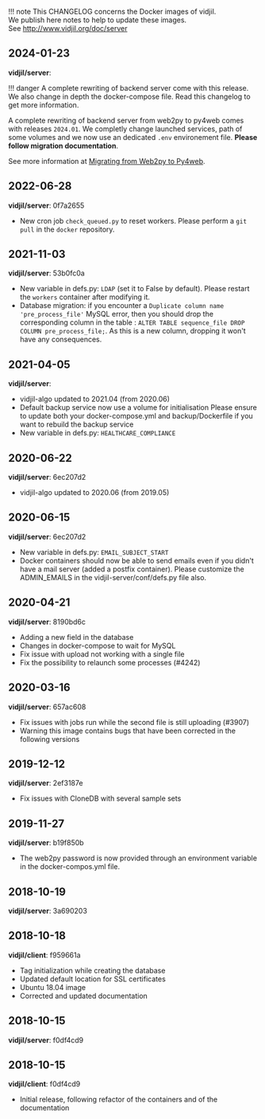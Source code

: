 !!! note
    This CHANGELOG concerns the Docker images of vidjil.  
    We publish here notes to help to update these images.  
    See <http://www.vidjil.org/doc/server>

## 2024-01-23

**vidjil/server**:

!!! danger
    A complete rewriting of backend server come with this release.
    We also change in depth the docker-compose file. Read this changelog to get more information.

A complete rewriting of backend server from web2py to py4web comes with releases `2024.01`.
We completly change launched services, path of some volumes and we now use an dedicated `.env` environement file.
**Please follow migration documentation**.

See more information at [Migrating from Web2py to Py4web](dev-server.md#migrating-from-web2py-to-py4web).

## 2022-06-28

**vidjil/server**: 0f7a2655

- New cron job `check_queued.py` to reset workers.
  Please perform a `git pull` in the `docker` repository.

## 2021-11-03

**vidjil/server**: 53b0fc0a

- New variable in defs.py: `LDAP` (set it to False by default).
  Please restart the `workers` container after modifying it.
- Database migration: if you encounter a `Duplicate column name 'pre_process_file'` MySQL error, then you should drop the corresponding column in the table : `ALTER TABLE sequence_file DROP COLUMN pre_process_file;`. As this is a new column, dropping it won't have any consequences.

## 2021-04-05

**vidjil/server**:

- vidjil-algo updated to 2021.04 (from 2020.06)
- Default backup service now use a volume for initialisation
Please ensure to update both your docker-compose.yml and backup/Dockerfile if you want to rebuild the backup service
- New variable in defs.py: `HEALTHCARE_COMPLIANCE`
## 2020-06-22

**vidjil/server**: 6ec207d2

 - vidjil-algo updated to 2020.06 (from 2019.05)
## 2020-06-15

**vidjil/server**: 6ec207d2

- New variable in defs.py: `EMAIL_SUBJECT_START`
- Docker containers should now be able to send emails even if you didn't have a mail server (added a postfix container).
  Please customize the ADMIN_EMAILS in the vidjil-server/conf/defs.py file also.

## 2020-04-21
**vidjil/server**: 8190bd6c

- Adding a new field in the database
- Changes in docker-compose to wait for MySQL
- Fix issue with upload not working with a single file
- Fix the possibility to relaunch some processes (#4242)

## 2020-03-16

**vidjil/server**: 657ac608

- Fix issues with jobs run while the second file is still uploading (#3907)
- Warning this image contains bugs that have been corrected in the following versions

## 2019-12-12
**vidjil/server**: 2ef3187e

- Fix issues with CloneDB with several sample sets

## 2019-11-27
**vidjil/server**: b19f850b

- The web2py password is now provided through an environment
  variable in the docker-compos.yml file.

## 2018-10-19
**vidjil/server**: 3a690203

## 2018-10-18
**vidjil/client**: f959661a

- Tag initialization while creating the database
- Updated default location for SSL certificates
- Ubuntu 18.04 image
- Corrected and updated documentation

## 2018-10-15
**vidjil/server**: f0df4cd9

## 2018-10-15
**vidjil/client**: f0df4cd9

- Initial release, following refactor of the containers and of the documentation
   
